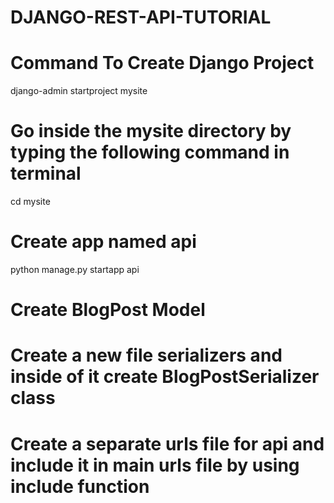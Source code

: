 # DJANGO-REST-API-TUTORIAL

# Command To Create Django Project
django-admin startproject mysite

# Go inside the mysite directory by typing the following command in terminal
cd mysite

# Create app named api 
python manage.py startapp api

# Create BlogPost Model

# Create a new file serializers and inside of it create BlogPostSerializer class

# Create a separate urls file for api and include it in main urls file by using include function



